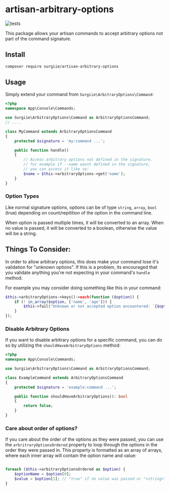 # artisan-arbitrary-options

![tests](https://github.com/surgiie/artisan-arbitrary-options/actions/workflows/tests.yml/badge.svg)

This package allows your artisan commands to accept arbitrary options not part of the command signature.

## Install

```bash
composer require surgiie/artisan-arbitrary-options
```

## Usage

Simply extend your command from `Surgiie\ArbitraryOptions\Command`:

```php
<?php
namespace App\Console\Commands;

use Surgiie\ArbitraryOptions\Command as ArbitraryOptionsCommand;
// ....

class MyCommand extends ArbitraryOptionsCommand
{
    protected $signature = 'my:command ...';

    public function handle()
    {
        // Access arbitrary options not defined in the signature.
        // for example if --name wasnt defined in the signature,
        // you can access it like so:
        $name = $this->arbitraryOptions->get('name');
    }
}
```

### Option Types

Like normal signature options, options can be of type `string`, `array`, `bool` (true) depending on count/repitition of the option in the command line.

When option is passed multiple times, it will be converted to an array. When no value is passed, it will be converted to a boolean, otherwise the value will be a string.

## Things To Consider:

In order to allow arbitrary options, this does make your command lose it's validation for "unknown options". If this is a problem, its encouraged that you validate anything you're not expecting in your command's `handle` method.

For example you may consider doing something like this in your command:

```php
$this->arbitraryOptions->keys()->each(function ($option)) {
    if (! in_array($option, ['name', 'age'])) {
        $this->fail("Unknown or not accepted option encountered: `{$option}`.");
    }
});
```

### Disable Arbitrary Options

If you want to disable arbitrary options for a specific command, you can do so by utilizing the `shouldHaveArbitraryOptions` method:

```php
<?php
namespace App\Console\Commands;

use Surgiie\ArbitraryOptions\Command as ArbitraryOptionsCommand;

class ExampleCommand extends ArbitraryOptionsCommand
{
    protected $signature = 'example:command ...';

    public function shouldHaveArbitraryOptions(): bool
    {
        return false;
    }
}

```

### Care about order of options?

If you care about the order of the options as they were passed, you can use the `arbritraryOptionsOrdered` property to loop through the options in the order they were passed in.
This property is formatted as an array of arrays, where each inner array will contain the option name and value:

```php

foreach ($this->arbitraryOptionsOrdered as $option) {
    $optionName = $option[0];
    $value = $option[1]; // "true" if no value was passed or "<string>" if a value was passed.
}

```
